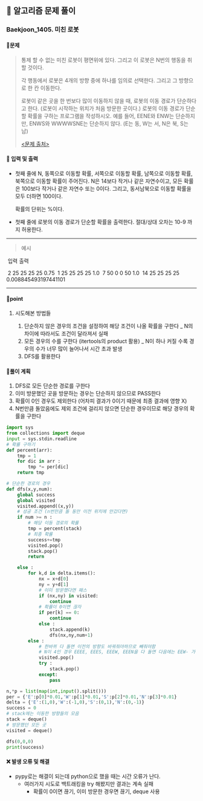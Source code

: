 ## 🐌 알고리즘 문제 풀이

### Baekjoon_1405. 미친 로봇



#### 📒문제

> 통제 할 수 없는 미친 로봇이 평면위에 있다. 그리고 이 로봇은 N번의 행동을 취할 것이다.
>
> 각 행동에서 로봇은 4개의 방향 중에 하나를 임의로 선택한다. 그리고 그 방향으로 한 칸 이동한다.
>
> 로봇이 같은 곳을 한 번보다 많이 이동하지 않을 때, 로봇의 이동 경로가 단순하다고 한다. (로봇이 시작하는 위치가 처음 방문한 곳이다.) 로봇의 이동 경로가 단순할 확률을 구하는 프로그램을 작성하시오. 예를 들어, EENE와 ENW는 단순하지만, ENWS와 WWWWSNE는 단순하지 않다. (E는 동, W는 서, N은 북, S는 남)
>
> [<문제 출처>](https://www.acmicpc.net/problem/1405)



#### :pushpin: 입력 및 출력

- 첫째 줄에 N, 동쪽으로 이동할 확률, 서쪽으로 이동할 확률, 남쪽으로 이동할 확률, 북쪽으로 이동할 확률이 주어진다. N은 14보다 작거나 같은 자연수이고, 모든 확률은 100보다 작거나 같은 자연수 또는 0이다. 그리고, 동서남북으로 이동할 확률을 모두 더하면 100이다.

  확률의 단위는 %이다.

- 첫째 줄에 로봇의 이동 경로가 단순할 확률을 출력한다. 절대/상대 오차는 10-9 까지 허용한다.

---

> 예시

​	입력				 		출력

​	2 25 25 25 25  		0.75
​	1 25 25 25 25		  1.0
​	7 50  0   0   50		  1.0
​	14 25 25 25 25		0.008845493197441101	

----




#### 🚀point

1. 시도해본 방법들

   1. 단순하지 않은 경우의 조건을 설정하여 해당 조건이 나올 확률을 구한다 _ N의 차이에 따라서도 조건이 달라져서 실패
   2. 모든 경우의 수를 구한다 (itertools의 product 활용) _ N이 하나 커질 수록 경우의 수가 너무 많이 늘어나서 시간 초과 발생
   3. DFS를 활용한다
   
   

#### 🔎풀이 계획

1. DFS로 모든 단순한 경로를 구한다
1. 이미 방문했던 곳을 방문하는 경우는 단순하지 않으므로 PASS한다
1. 확률이 0인 경우도 제외한다 (어차피 결과가 0이기 때문에 최종 결과에 영향 X)
1. N번만큼 돌았음에도 제외 조건에 걸리지 않으면 단순한 경우이므로 해당 경우의 확률을 구한다


```python
import sys
from collections import deque
input = sys.stdin.readline
# 확률 구하기
def percent(arr):
    tmp = 1
    for dic in arr :
        tmp *= per[dic]
    return tmp

# 단순한 경로의 경우
def dfs(x,y,num):
    global success
    global visited
    visited.append((x,y))
    # 성공 조건 (n번만큼 돌 동안 이전 위치에 안갔다면)
    if num >= n :
        # 해당 이동 경로의 확률
        tmp = percent(stack)
        # 최종 확률
        success+=tmp
        visited.pop()
        stack.pop()
        return

    else :
        for k,d in delta.items():
            nx = x+d[0]
            ny = y+d[1]
            # 이미 방문했다면 패스
            if (nx,ny) in visited:
                continue
            # 확률이 0이면 끊자
            if per[k] == 0:
                continue
            else :
                stack.append(k)
                dfs(nx,ny,num+1)
        else :
            # 한바퀴 다 돌면 이전의 방향도 바꿔줘야하므로 빼줘야함
            # N이 4인 경우 EEEE, EEES, EEEW, EEEN을 다 돌면 다음에는 EEW- 가 나와야하므로 3번째 E를 빼주는 작업
            visited.pop()
            try :
                stack.pop()
            except:
                pass

n,*p = list(map(int,input().split()))
per = {'E':p[0]*0.01,'W':p[1]*0.01,'S':p[2]*0.01,'N':p[3]*0.01}
delta = {'E':(1,0),'W':(-1,0),'S':(0,1),'N':(0,-1)}
success = 0
# stack에는 이동한 방향들의 모음
stack = deque()
# 방문했던 모든 곳
visited = deque()

dfs(0,0,0)
print(success)

```



#### ❌ 발생 오류 및 해결

- pypy로는 해결이 되는데 python으로 했을 때는 시간 오류가 난다.
  - 여러가지 시도로 백트래킹을 try 해봤지만 결과는 계속 실패
    - 확률이 0이면 끊기, 이미 방문한 경우면 끊기, deque 사용

